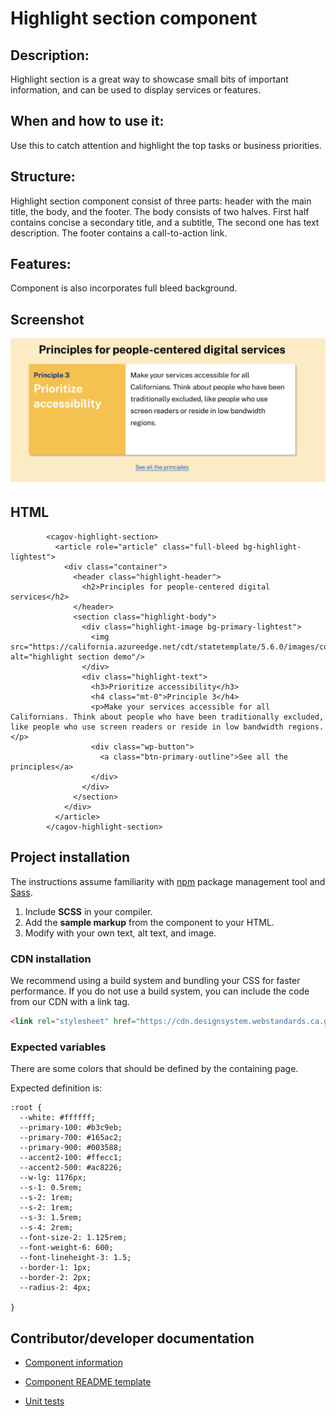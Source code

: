 # Highlight section component

## Description:

Highlight section is a great way to showcase small bits of important information, and can be used to display services or features. 

## When and how to use it:

Use this to catch attention and highlight the top tasks or business priorities. 

## Structure:

Highlight section component consist of three parts: header with the main title, the body, and the footer. The body consists of two halves. First half contains concise a secondary title, and a subtitle, The second one has text description. The footer contains a call-to-action link. 

## Features:

Component is also incorporates full bleed background. 


## Screenshot
<img src="img/highlight-section.png">

## HTML

```
        <cagov-highlight-section>
          <article role="article" class="full-bleed bg-highlight-lightest">
            <div class="container">
              <header class="highlight-header">
                <h2>Principles for people-centered digital services</h2>
              </header>
              <section class="highlight-body">
                <div class="highlight-image bg-primary-lightest">
                  <img src="https://california.azureedge.net/cdt/statetemplate/5.6.0/images/color.png" alt="highlight section demo"/>
                </div>
                <div class="highlight-text">
                  <h3>Prioritize accessibility</h3>
                  <h4 class="mt-0">Principle 3</h4>
                  <p>Make your services accessible for all Californians. Think about people who have been traditionally excluded, like people who use screen readers or reside in low bandwidth regions.</p>
                  <div class="wp-button">
                    <a class="btn-primary-outline">See all the principles</a>
                  </div>
                </div>
              </section>
            </div>
          </article>
        </cagov-highlight-section>
```

## Project installation

The instructions assume familiarity with [npm](https://npmjs.com) package management tool and [Sass](https://sass-lang.com/).

1. Include **SCSS** in your compiler.
2. Add the **sample markup** from the component to your HTML.
3. Modify with your own text, alt text, and image.

### CDN installation

We recommend using a build system and bundling your CSS for faster performance. If you do not use a build system, you can include the code from our CDN with a link tag.

```html
<link rel="stylesheet" href="https://cdn.designsystem.webstandards.ca.gov/components/ds-highlight-section/v2.0.0/dist/index.css">
```

### Expected variables

There are some colors that should be defined by the containing page.

Expected definition is:

```
:root {
  --white: #ffffff;
  --primary-100: #b3c9eb;
  --primary-700: #165ac2;
  --primary-900: #003588;
  --accent2-100: #ffecc1;
  --accent2-500: #ac8226;
  --w-lg: 1176px;
  --s-1: 0.5rem;
  --s-2: 1rem;
  --s-2: 1rem;
  --s-3: 1.5rem;
  --s-4: 2rem;
  --font-size-2: 1.125rem;
  --font-weight-6: 600;
  --font-lineheight-3: 1.5;
  --border-1: 1px;
  --border-2: 2px;
  --radius-2: 4px;

}
```

## Contributor/developer documentation

- [Component information](https://github.com/cagov/design-system/blob/main/components/README.md)

- [Component README template](https://www.notion.so/odi-engineering/Component-documentation-template-2da3975cc0954174ace43004d151451c)

- [Unit tests](https://github.com/cagov/design-system/blob/main/components/UNIT-TESTS.md)
